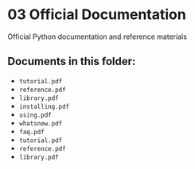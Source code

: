 # 03 Official Documentation

Official Python documentation and reference materials

## Documents in this folder:

- `tutorial.pdf`
- `reference.pdf`
- `library.pdf`
- `installing.pdf`
- `using.pdf`
- `whatsnew.pdf`
- `faq.pdf`
- `tutorial.pdf`
- `reference.pdf`
- `library.pdf`
